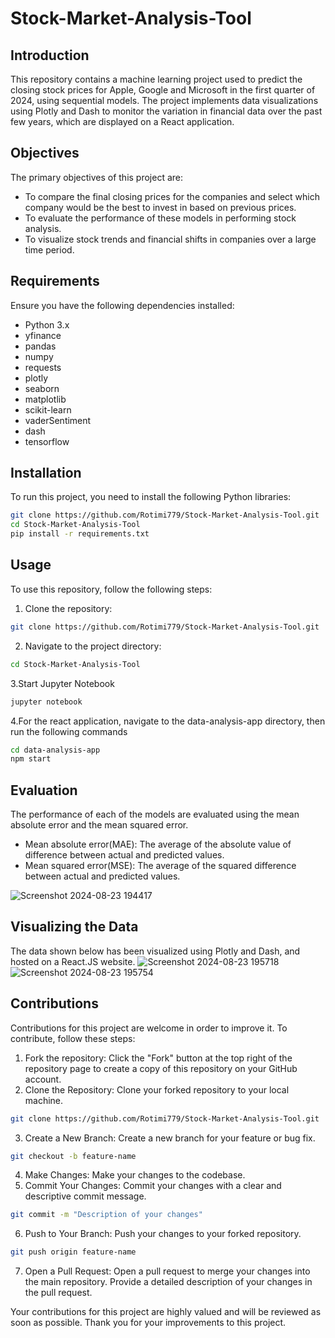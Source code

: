 # Stock-Market-Analysis-Tool

## Introduction
This repository contains a machine learning project used to predict the closing stock prices for Apple, Google and Microsoft in the first quarter of 2024, using sequential models. The project implements data visualizations using Plotly and Dash to monitor the variation in financial data over the past few years, which are displayed on a React application.

## Objectives
The primary objectives of this project are:
   - To compare the final closing prices for the companies and select which company would be the best to invest in based on previous prices.
   - To evaluate the performance of these models in performing stock analysis.
   - To visualize stock trends and financial shifts in companies over a large time period.

## Requirements
Ensure  you have the following dependencies installed:
   - Python 3.x
   - yfinance
   - pandas
   - numpy
   - requests
   - plotly
   - seaborn
   - matplotlib
   - scikit-learn
   - vaderSentiment
   - dash
   - tensorflow

## Installation
To run this project, you need to install the following Python libraries:

```bash
git clone https://github.com/Rotimi779/Stock-Market-Analysis-Tool.git
cd Stock-Market-Analysis-Tool
pip install -r requirements.txt
```

## Usage
To use this repository, follow the following steps:
1. Clone the repository:
```bash
git clone https://github.com/Rotimi779/Stock-Market-Analysis-Tool.git
```
2. Navigate to the project directory:
```bash
cd Stock-Market-Analysis-Tool
```
3.Start Jupyter Notebook
```bash
jupyter notebook
```
4.For the react application, navigate to the data-analysis-app directory, then run the following commands
```bash
cd data-analysis-app
npm start
```

## Evaluation
The performance of each of the models are evaluated using the mean absolute error and the mean squared error.
- Mean absolute error(MAE): The average of the absolute value of difference between actual and predicted values.
- Mean squared error(MSE): The average of the squared difference between actual and predicted values.

![Screenshot 2024-08-23 194417](https://github.com/user-attachments/assets/c61dbe62-7b64-46c9-9dc6-bccd442e97e3)

## Visualizing the Data
The data shown below has been visualized using Plotly and Dash, and hosted on a React.JS website.
![Screenshot 2024-08-23 195718](https://github.com/user-attachments/assets/c6bbb208-63ac-4ea1-afab-6d98d1dc9cc4)
![Screenshot 2024-08-23 195754](https://github.com/user-attachments/assets/94c76bf6-ee67-46dd-82a1-b73175f2a271)

## Contributions
Contributions for this project are welcome in order to improve it. To contribute, follow these steps:
1. Fork the repository: Click the "Fork" button at the top right of the repository page to create a copy of this repository on your GitHub account.
2. Clone the Repository: Clone your forked repository to your local machine.
```bash
git clone https://github.com/Rotimi779/Stock-Market-Analysis-Tool.git
```
3. Create a New Branch: Create a new branch for your feature or bug fix.
```bash
git checkout -b feature-name
```
4. Make Changes: Make your changes to the codebase.
5. Commit Your Changes: Commit your changes with a clear and descriptive commit message.
```bash
git commit -m "Description of your changes"
```
6. Push to Your Branch: Push your changes to your forked repository.
```bash
git push origin feature-name
```
7. Open a Pull Request: Open a pull request to merge your changes into the main repository. Provide a detailed description of your changes in the pull request.

Your contributions for this project are highly valued and will be reviewed as soon as possible. Thank you for your improvements to this project.
